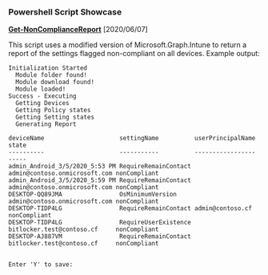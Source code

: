 ### Powershell Script Showcase

**[Get-NonComplianceReport](https://github.com/read-0nly/PSRepo/blob/master/MDMTools/Get-NoncomplianceReport.ps1)** [2020/06/07]

This script uses a modified version of Microsoft.Graph.Intune to return a report of the settings flagged non-compliant on all devices.
Example output:

```
Initialization Started
  Module folder found!
  Module download found!
  Module loaded!
Success - Executing
  Getting Devices
  Getting Policy states
  Getting Setting states
  Generating Report

deviceName                     settingName          userPrincipalName              state
----------                     -----------          -----------------              -----
admin_Android_3/5/2020_5:53 PM RequireRemainContact admin@contoso.onmicrosoft.com nonCompliant
admin_Android_3/5/2020_5:59 PM RequireRemainContact admin@contoso.onmicrosoft.com nonCompliant
DESKTOP-QQ89JMA                OsMinimumVersion     admin@contoso.onmicrosoft.com nonCompliant
DESKTOP-TIDP4LG                RequireRemainContact admin@contoso.cf              nonCompliant
DESKTOP-TIDP4LG                RequireUserExistence bitlocker.test@contoso.cf     nonCompliant
DESKTOP-AJ887VM                RequireRemainContact bitlocker.test@contoso.cf     nonCompliant


Enter 'Y' to save:
```
